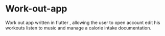 # Work-out-app
Work out app written in flutter , allowing the user to open account edit his workouts listen to music and manage a calorie intake documentation. 
